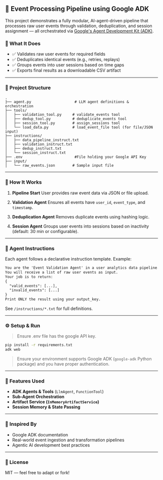 ## 🧠 Event Processing Pipeline using Google ADK

This project demonstrates a fully modular, AI-agent-driven pipeline that processes raw user events through validation, deduplication, and session assignment — all orchestrated via [Google's Agent Development Kit (ADK)](https://cloud.google.com/vertex-ai/generative-ai/docs/agents/agent-development-kit).

### 🔧 What It Does

* ✅ Validates raw user events for required fields
* ✅ Deduplicates identical events (e.g., retries, replays)
* ✅ Groups events into user sessions based on time gaps
* ✅ Exports final results as a downloadable CSV artifact

---

### 📁 Project Structure

```
.
├── agent.py                    # LLM agent definitions & orchestration
├── tools/
│   ├── validation_tool.py     # validate_events tool
│   ├── dedup_tool.py          # deduplicate_events tool
│   ├── session_tool.py        # assign_sessions tool
│   └── load_data.py           # load_event_file tool (for file/JSON input)
├── instructions/
│   ├── data_pipeline_instruct.txt
│   ├── validation_instruct.txt
│   ├── dedup_instruct.txt
│   └── session_instruct.txt
├── .env                        #File holding your Google API Key
├── input/
│   └── raw_events.json        # Sample input file
```

---

### 🚀 How It Works

1. **Pipeline Start**
   User provides raw event data via JSON or file upload.

2. **Validation Agent**
   Ensures all events have `user_id`, `event_type`, and `timestamp`.

3. **Deduplication Agent**
   Removes duplicate events using hashing logic.

4. **Session Agent**
   Groups user events into sessions based on inactivity (default: 30 min or configurable).
---

### 🧹 Agent Instructions

Each agent follows a declarative instruction template. Example:

```txt
You are the 'Event Validation Agent' in a user analytics data pipeline.
You will receive a list of raw user events as input.
Your job is to return:
{
  "valid_events": [...],
  "invalid_events": [...]
}
Print ONLY the result using your output_key.
```

See `/instructions/*.txt` for full definitions.

---

### ⚙️ Setup & Run

> Ensure .env file has the google API key.

```bash
pip install -r requirements.txt
adk web
```

> Ensure your environment supports Google ADK (`google-adk` Python package) and you have proper authentication.

---

### 📆 Features Used

* **ADK Agents & Tools** (`LlmAgent`, `FunctionTool`)
* **Sub-Agent Orchestration**
* **Artifact Service (`InMemoryArtifactService`)**
* **Session Memory & State Passing**

---

### 🙌 Inspired By

* Google ADK documentation
* Real-world event ingestion and transformation pipelines
* Agentic AI development best practices

---

### 📜 License

MIT — feel free to adapt or fork!
